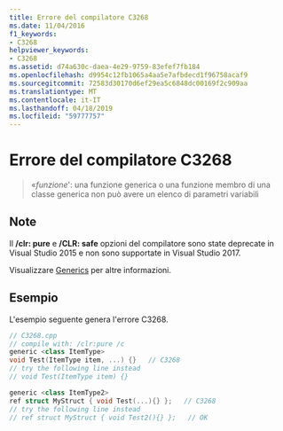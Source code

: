 ```yaml
---
title: Errore del compilatore C3268
ms.date: 11/04/2016
f1_keywords:
- C3268
helpviewer_keywords:
- C3268
ms.assetid: d74a630c-daea-4e29-9759-83efef7fb184
ms.openlocfilehash: d9954c12fb1065a4aa5e7afbdecd1f96758acaf9
ms.sourcegitcommit: 72583d30170d6ef29ea5c6848dc00169f2c909aa
ms.translationtype: MT
ms.contentlocale: it-IT
ms.lasthandoff: 04/18/2019
ms.locfileid: "59777757"
---
```

# <a name="compiler-error-c3268"></a>Errore del compilatore C3268

> «*funzione*': una funzione generica o una funzione membro di una classe generica non può avere un elenco di parametri variabili

## <a name="remarks"></a>Note

Il **/clr: pure** e **/CLR: safe** opzioni del compilatore sono state deprecate in Visual Studio 2015 e non sono supportate in Visual Studio 2017.

Visualizzare [Generics](../../extensions/generics-cpp-component-extensions.md) per altre informazioni.

## <a name="example"></a>Esempio

L'esempio seguente genera l'errore C3268.

```cpp
// C3268.cpp
// compile with: /clr:pure /c
generic <class ItemType>
void Test(ItemType item, ...) {}   // C3268
// try the following line instead
// void Test(ItemType item) {}

generic <class ItemType2>
ref struct MyStruct { void Test(...){} };   // C3268
// try the following line instead
// ref struct MyStruct { void Test2(){} };   // OK
```